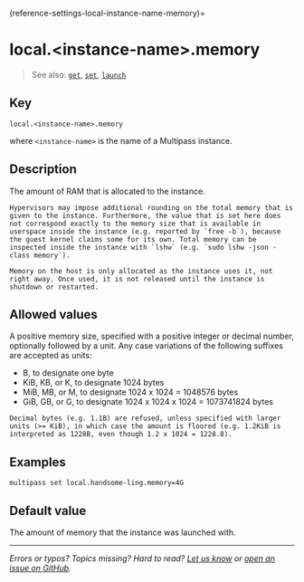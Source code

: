 (reference-settings-local-instance-name-memory)=
# local.\<instance-name\>.memory

> See also: [`get`](/reference/command-line-interface/get), [`set`](/reference/command-line-interface/set), [`launch`](/reference/command-line-interface/launch)

## Key

`local.<instance-name>.memory`

where `<instance-name>` is the name of a Multipass instance.

## Description

The amount of RAM that is allocated to the instance.

```{note}
Hypervisors may impose additional rounding on the total memory that is given to the instance. Furthermore, the value that is set here does not correspond exactly to the memory size that is available in userspace inside the instance (e.g. reported by `free -b`), because the guest kernel claims some for its own. Total memory can be inspected inside the instance with `lshw` (e.g. `sudo lshw -json -class memory`).
```

```{note}
Memory on the host is only allocated as the instance uses it, not right away. Once used, it is not released until the instance is shutdown or restarted.
```

## Allowed values

A positive memory size, specified with a positive integer or decimal number, optionally followed by a unit. Any case variations of the following suffixes are accepted as units:
  - B, to designate one byte
  - KiB, KB, or K, to designate 1024 bytes
  - MiB, MB, or M, to designate 1024 x 1024 = 1048576 bytes
  - GiB, GB, or G, to designate 1024 x 1024 x 1024 = 1073741824 bytes
  
```{note}
Decimal bytes (e.g. 1.1B) are refused, unless specified with larger units (>= KiB), in which case the amount is floored (e.g. 1.2KiB is interpreted as 1228B, even though 1.2 x 1024 = 1228.8).
```

## Examples

`multipass set local.handsome-ling.memory=4G`

## Default value

The amount of memory that the instance was launched with.

---

*Errors or typos? Topics missing? Hard to read? <a href="https://docs.google.com/forms/d/e/1FAIpQLSd0XZDU9sbOCiljceh3rO_rkp6vazy2ZsIWgx4gsvl_Sec4Ig/viewform?usp=pp_url&entry.317501128=https://multipass.run/docs/local.<instance-name>.memory" target="_blank">Let us know</a> or <a href="https://github.com/canonical/multipass/issues/new/choose" target="_blank">open an issue on GitHub</a>.*

